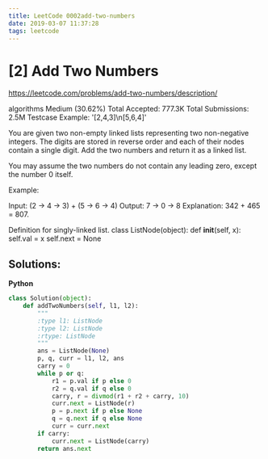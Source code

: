 ```yaml
---
title: LeetCode 0002add-two-numbers
date: 2019-03-07 11:37:28
tags: leetcode
---
```


# [2] Add Two Numbers

 https://leetcode.com/problems/add-two-numbers/description/

 algorithms
 Medium (30.62%)
 Total Accepted:    777.3K
 Total Submissions: 2.5M
 Testcase Example:  '[2,4,3]\n[5,6,4]'

 You are given two non-empty linked lists representing two non-negative
 integers. The digits are stored in reverse order and each of their nodes
 contain a single digit. Add the two numbers and return it as a linked list.
 
 You may assume the two numbers do not contain any leading zero, except the
 number 0 itself.
 
 Example:
 
 
 Input: (2 -> 4 -> 3) + (5 -> 6 -> 4)
 Output: 7 -> 0 -> 8
 Explanation: 342 + 465 = 807.
 
 

 Definition for singly-linked list.
 class ListNode(object):
     def __init__(self, x):
         self.val = x
         self.next = None
## Solutions:

**Python**
```python
class Solution(object):
    def addTwoNumbers(self, l1, l2):
        """
        :type l1: ListNode
        :type l2: ListNode
        :rtype: ListNode
        """
        ans = ListNode(None)
        p, q, curr = l1, l2, ans
        carry = 0
        while p or q:
            r1 = p.val if p else 0
            r2 = q.val if q else 0
            carry, r = divmod(r1 + r2 + carry, 10)
            curr.next = ListNode(r)
            p = p.next if p else None
            q = q.next if q else None
            curr = curr.next
        if carry:
            curr.next = ListNode(carry)
        return ans.next 
```